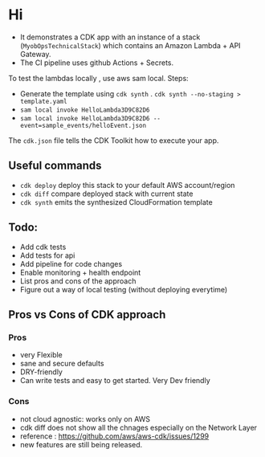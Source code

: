 # Hi

- It demonstrates a CDK app with an instance of a stack (`MyobOpsTechnicalStack`)
which contains an Amazon Lambda + API Gateway. 
- The CI pipeline uses github Actions + Secrets.

To test the lambdas locally , use aws sam local.
Steps:

- Generate the template using `cdk synth` . `cdk synth --no-staging > template.yaml`
- `sam local invoke HelloLambda3D9C82D6`
- `sam local invoke HelloLambda3D9C82D6 --event=sample_events/helloEvent.json`

The `cdk.json` file tells the CDK Toolkit how to execute your app.

## Useful commands

 * `cdk deploy`      deploy this stack to your default AWS account/region
 * `cdk diff`        compare deployed stack with current state
 * `cdk synth`       emits the synthesized CloudFormation template

## Todo:

* Add cdk tests
* Add tests for api
* Add pipeline for code changes
* Enable monitoring + health endpoint
* List pros and cons of the approach
* Figure out a way of local testing (without deploying everytime)

## Pros vs Cons of CDK approach

### Pros
* very Flexible
* sane and secure defaults
* DRY-friendly
* Can write tests and easy to get started. Very Dev friendly 

### Cons
* not cloud agnostic: works only on AWS
* cdk diff does not show all the chnages especially on the Network Layer
* reference : https://github.com/aws/aws-cdk/issues/1299
* new features are still being released.